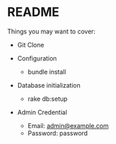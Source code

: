 # README

Things you may want to cover:

* Git Clone

* Configuration
  - bundle install

* Database initialization
  - rake db:setup

* Admin Credential
  - Email: admin@example.com
  - Password: password